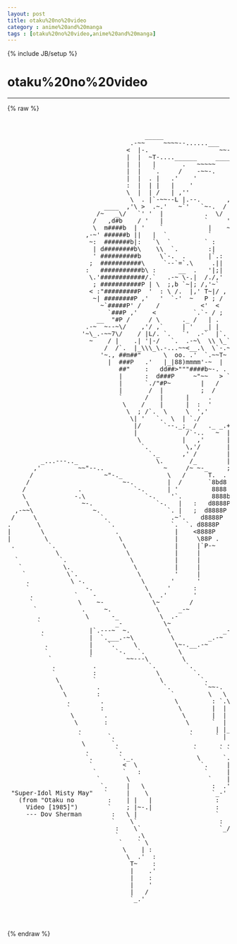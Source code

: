 ```yaml
---
layout: post
title: otaku%20no%20video
category : anime%20and%20manga
tags : [otaku%20no%20video,anime%20and%20manga]
---
```

{% include JB/setup %}
# otaku%20no%20video
---
{% raw %}
<pre>


                                     _____
                                 .-~~     ~~~~--......___
                                &lt;  |-.                   ~~--._
                                |  |  ~T-....______     ______ `.
                                |  |   |       .   ~~~~~      ~~~
                                |  |   `.     /    -~~-.
                                |  |  . |   .&#039;    &#039;             /`.
                                :  |  | |   |    &#039;            ,&#039; ,.`.
                                \  |  | /   | ,&#039;&#039;            / ,&#039; \  ~-.
                                 \  . |`-~~--L |.--.       ,&#039;     /.   `
                          ____  ,&#039;\ &gt;  .~.&#039;   ~`&#039;   `~-.  /   ,  / &gt;    `.
                        /~   _\/   `&#039; &#039;  |           .  \/  ,&#039; .&#039;.~,\    `.
                       /   ,d#b    / &#039;   |           `     &#039;.-~~~,&#039;  &gt;    `m.
                       \  m####b  | &#039;    `            |    ~~~~-&lt;  ,d#.    &quot;##
                     ,-~&#039; ######b ||   |  `           `          \d&quot;d#b      Y
                      ~:  #######b|:   `\  `         ` :          &quot;d###b      .
                       | d########b\    \\  `.        :|           &quot;####b     :
                       &#039; ##########b     \`-.  .      |`.:          &quot;####b     .
                      ;  ###########\     `--`=`.\     .||          |#####b    |
                     :   ###########b\ :      __  .   &#039;|;|      \   d######\   |
                      \.&#039;############/.`   .-~ \-.|  /./,&#039;      .&#039; d######P `  |
                       ; ###########P | \  ;,b `~|; /,&#039;~`      ,&#039;,d######P   | |
                      &lt; :&quot;#########P  &#039;  : \ /.  |,&#039; T~|/ , +-~ db&quot;#####P    | |
                       ~| ########P ,&#039;   &#039;  `-&#039;  ~   P ; /  |  d#######P      \|
                         ~`#####P&#039; /    /           &lt;&#039;  &lt;   `~&quot;&quot;######P
                           `###P ,&#039;    &lt;          `.`- / ;  |    &quot;###P..
                        __  &quot;#P /     / \      ._ /   | .   `.    ##P__ ~7~
                     .-~  ~--~\/    ,&#039;/ ,`     | &#039;   _| |     \ -_ P~  ~-&#039;
                    &#039;~\_.-~~7\/    / |L/. `.   `&#039;  .-`  |`.   \`.  ~~~.
                      ~    / |    .| &#039;|-/   `.  .-~\  \\ \_`-. \`  \`.|
                          /  /`.  |_\\\_\.-...~~&lt;__.\  \`-.~~ `-|   | \
                         &#039;~., ##m##&quot;      \  oo. .&#039;  `.~~T~ ~~~/:-. | |
                           |  ###P   .&#039;   |_|88)mmmm&#039;-~  |    / | | /,&#039;
                              ##&quot;    :   dd##&gt;&quot;&quot;&quot;####b~-. .  /  | ;-
                              |      :  d###P     ~&quot;~~   &gt; `&lt;  ,&#039;/
                              |      `./&quot;#P~        |   /    \  ~
                              |       /  |          ;  /      |
                              `      /   |      |     .       |
                               \    /    |      |  :  &#039;       &#039;
                                \  ; /`.  \     \  &#039;,&#039;       ,
                                 \| &#039;   `.  \  | `./        .
                                  |/      `--._;_ /   ._ _.+&#039;
                                  |             /`-..   ~  |
                                   \           |   ,&#039;      |
                                    `.          \,&#039;/       |
                                      `._      ,&#039; /        |
         _...---.._                     \.       /_        |
       ,&#039;          ~~&quot;--..                ~     /~ ~-_     ;
      /                   ~&quot;-._            \   /      T.  .
     /                         ~-.         |  /       `8bd8
    /              .              `-.      | &#039;         8888
    \             -.\                `-.    &#039;`.        8888b
     \              ~-.                 `-.   |   :   d8888P\
  ,-~~\                ~.                  `. |   ;  d8888P  \
 /     \                 `.                 .~&#039;.    d8888P    \   _.,_
.       \                  `.               `.  `. d8888P      \-~  ~ ~-.
|        \                   .               |    &lt;8888P        \        ~-.
|         \                   \              |     \88P .        \         |
 .         `.                  \             |     |`P-~          .        \
             \                  \            |     |              |        .&#039;
  `           `.                 \           |     |              |        &gt;
   `           \.                 \          |     |              |        &#039;
    `           \`.                \         &#039;     |              ;       ~;
     .           \ -.               \       &#039;      &#039;             .        /
     `               -.              \     &#039;      :              ;      /~
      .           `    -              \  .&#039;       &#039;             .~-.  /~
      `            \    ~-             \~        /              ;   ~~
       `            .     ~.            \     _-~              /
        .            \      -_           \  .-                /
        `                    _-           \~                .&#039;
         .            |`.---~  ~.          \              _-
         `            |  `.___.-~\          \         _.-~
          .           |    `.     \          \~-.__.-~
          `           |      `-.   `.         \
           `          `         ~~---\         \
            .          .              `.        `.
            `          :                \         `.
             \         `                 \          `.
              \         .                 `.         `~~-.
               \        :                   `         \   \
                .        .                   \         : `.\
                `        :                    \        |  | .
                 \        .                    \       |  |
                  \       :                     \      `  |  `
                   .                             .      | |_  .
                   `       `.                    `      ` | ~.;
                    \       `.                    .      . .
                     .       `.                   `      ` `
                     `.       `._.                 \      `.\
                      `        &lt;  \                 `.     | .
                       `       `   :                 `     | |
                        `       \                     `    | |
                         `.     |   \                  :  .&#039; |
 &quot;Super-Idol Misty May&quot;   `     |    \                 `_-&#039;  |
   (from &quot;Otaku no         :    | |   |                 :    ;
     Video [1985]&quot;)        `    ; |~-.|                 :    &#039;
     --- Dov Sherman        :   \ |                     `   ,
                            `    \`                      :  &#039;
                             :    \`                     `_/
                             `     .\
                              `    ` \
                               \    | :
                                \  .&#039;  :
                                 T~    :
                                 |    .&#039;
                                 |    :
                                 |    &#039;
                                 |   /
                                 `_.&#039;


 </pre>
{% endraw %}
